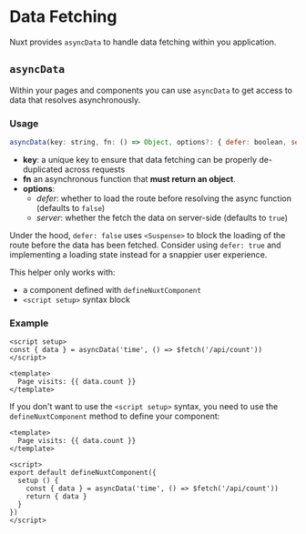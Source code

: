 # Data Fetching

Nuxt provides `asyncData` to handle data fetching within you application.

## `asyncData`

Within your pages and components you can use `asyncData` to get access to data that resolves asynchronously.

### Usage

```js
asyncData(key: string, fn: () => Object, options?: { defer: boolean, server: boolean })
```

* **key**: a unique key to ensure that data fetching can be properly de-duplicated across requests
* **fn** an asynchronous function that **must return an object**.
* **options**:
  - _defer_: whether to load the route before resolving the async function (defaults to `false`)
  - _server_: whether the fetch the data on server-side (defaults to `true`)

Under the hood, `defer: false` uses `<Suspense>` to block the loading of the route before the data has been fetched. Consider using `defer: true` and implementing a loading state instead for a snappier user experience.

This helper only works with:

- a component defined with `defineNuxtComponent`
- `<script setup>` syntax block

### Example

```vue
<script setup>
const { data } = asyncData('time', () => $fetch('/api/count'))
</script>

<template>
  Page visits: {{ data.count }}
</template>
```

If you don't want to use the `<script setup>` syntax, you need to use the `defineNuxtComponent` method to define your component:

```vue
<template>
  Page visits: {{ data.count }}
</template>

<script>
export default defineNuxtComponent({
  setup () {
    const { data } = asyncData('time', () => $fetch('/api/count'))
    return { data }
  }
})
</script>
```


